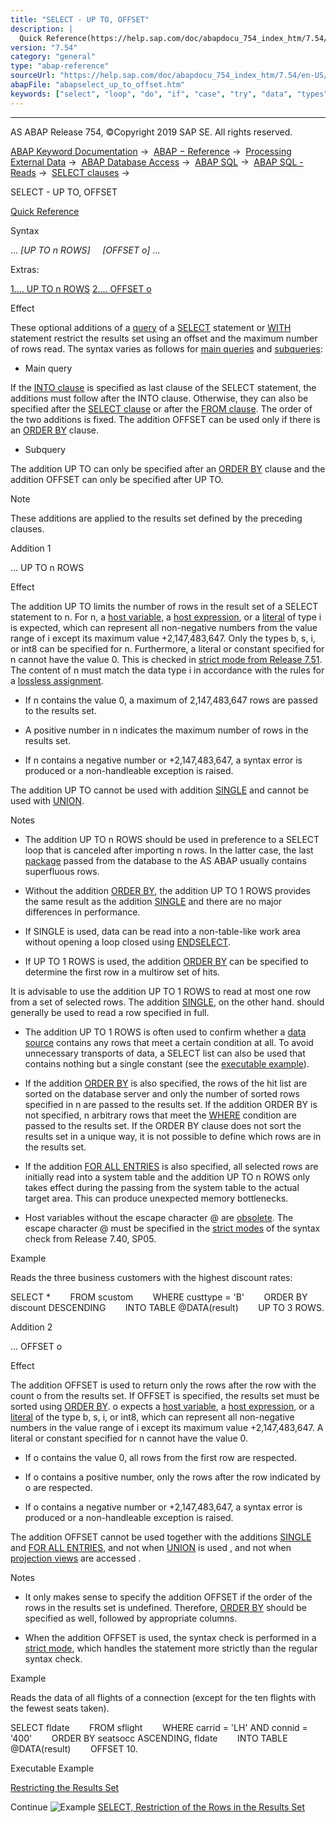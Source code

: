 ```yaml
---
title: "SELECT - UP TO, OFFSET"
description: |
  Quick Reference(https://help.sap.com/doc/abapdocu_754_index_htm/7.54/en-US/abapselect_shortref.htm) Syntax ... UP TO n ROWS OFFSET o ... Extras: 1.... UP TO n ROWS(#!ABAP_ADDITION_1@1@) 2.... OFFSET o(#!ABAP_ADDITION_2@2@) Effect These optional additions of a query(https://he
version: "7.54"
category: "general"
type: "abap-reference"
sourceUrl: "https://help.sap.com/doc/abapdocu_754_index_htm/7.54/en-US/abapselect_up_to_offset.htm"
abapFile: "abapselect_up_to_offset.htm"
keywords: ["select", "loop", "do", "if", "case", "try", "data", "types", "abapselect", "offset"]
---
```


* * *

AS ABAP Release 754, ©Copyright 2019 SAP SE. All rights reserved.

[ABAP Keyword Documentation](https://help.sap.com/doc/abapdocu_754_index_htm/7.54/en-US/abenabap.htm) →  [ABAP − Reference](https://help.sap.com/doc/abapdocu_754_index_htm/7.54/en-US/abenabap_reference.htm) →  [Processing External Data](https://help.sap.com/doc/abapdocu_754_index_htm/7.54/en-US/abenabap_language_external_data.htm) →  [ABAP Database Access](https://help.sap.com/doc/abapdocu_754_index_htm/7.54/en-US/abenabap_sql.htm) →  [ABAP SQL](https://help.sap.com/doc/abapdocu_754_index_htm/7.54/en-US/abenopensql.htm) →  [ABAP SQL - Reads](https://help.sap.com/doc/abapdocu_754_index_htm/7.54/en-US/abenopen_sql_reading.htm) →  [SELECT clauses](https://help.sap.com/doc/abapdocu_754_index_htm/7.54/en-US/abenselect_clauses.htm) → 

SELECT - UP TO, OFFSET

[Quick Reference](https://help.sap.com/doc/abapdocu_754_index_htm/7.54/en-US/abapselect_shortref.htm)

Syntax

... *\[*UP TO n ROWS*\]*
    *\[*OFFSET o*\]* ...

Extras:

[1.... UP TO n ROWS](#!ABAP_ADDITION_1@1@)
[2.... OFFSET o](#!ABAP_ADDITION_2@2@)

Effect

These optional additions of a [query](https://help.sap.com/doc/abapdocu_754_index_htm/7.54/en-US/abenquery_glosry.htm "Glossary Entry") of a [SELECT](https://help.sap.com/doc/abapdocu_754_index_htm/7.54/en-US/abapselect.htm) statement or [WITH](https://help.sap.com/doc/abapdocu_754_index_htm/7.54/en-US/abapwith.htm) statement restrict the results set using an offset and the maximum number of rows read. The syntax varies as follows for [main queries](https://help.sap.com/doc/abapdocu_754_index_htm/7.54/en-US/abenmainquery_glosry.htm "Glossary Entry") and [subqueries](https://help.sap.com/doc/abapdocu_754_index_htm/7.54/en-US/abensubquery_glosry.htm "Glossary Entry"):

-   Main query
    

If the [INTO clause](https://help.sap.com/doc/abapdocu_754_index_htm/7.54/en-US/abapinto_clause.htm) is specified as last clause of the SELECT statement, the additions must follow after the INTO clause. Otherwise, they can also be specified after the [SELECT clause](https://help.sap.com/doc/abapdocu_754_index_htm/7.54/en-US/abapselect_list.htm) or after the [FROM clause](https://help.sap.com/doc/abapdocu_754_index_htm/7.54/en-US/abapfrom_clause.htm). The order of the two additions is fixed. The addition OFFSET can be used only if there is an [ORDER BY](https://help.sap.com/doc/abapdocu_754_index_htm/7.54/en-US/abaporderby_clause.htm) clause.

-   Subquery
    

The addition UP TO can only be specified after an [ORDER BY](https://help.sap.com/doc/abapdocu_754_index_htm/7.54/en-US/abaporderby_clause.htm) clause and the addition OFFSET can only be specified after UP TO.

Note

These additions are applied to the results set defined by the preceding clauses.

Addition 1

... UP TO n ROWS

Effect

The addition UP TO limits the number of rows in the result set of a SELECT statement to n. For n, a [host variable](https://help.sap.com/doc/abapdocu_754_index_htm/7.54/en-US/abenopen_sql_host_variables.htm), a [host expression](https://help.sap.com/doc/abapdocu_754_index_htm/7.54/en-US/abenopen_sql_host_expressions.htm), or a [literal](https://help.sap.com/doc/abapdocu_754_index_htm/7.54/en-US/abenabap_sql_host_literals.htm) of type i is expected, which can represent all non-negative numbers from the value range of i except its maximum value +2,147,483,647. Only the types b, s, i, or int8 can be specified for n. Furthermore, a literal or constant specified for n cannot have the value 0. This is checked in [strict mode from Release 7.51](https://help.sap.com/doc/abapdocu_754_index_htm/7.54/en-US/abenopensql_strict_mode_751.htm). The content of n must match the data type i in accordance with the rules for a [lossless assignment](https://help.sap.com/doc/abapdocu_754_index_htm/7.54/en-US/abenlossless_assignment_glosry.htm "Glossary Entry").

-   If n contains the value 0, a maximum of 2,147,483,647 rows are passed to the results set.
    
-   A positive number in n indicates the maximum number of rows in the results set.
    
-   If n contains a negative number or +2,147,483,647, a syntax error is produced or a non-handleable exception is raised.
    

The addition UP TO cannot be used with addition [SINGLE](https://help.sap.com/doc/abapdocu_754_index_htm/7.54/en-US/abapselect_single.htm) and cannot be used with [UNION](https://help.sap.com/doc/abapdocu_754_index_htm/7.54/en-US/abapunion.htm).

Notes

-   The addition UP TO n ROWS should be used in preference to a SELECT loop that is canceled after importing n rows. In the latter case, the last [package](https://help.sap.com/doc/abapdocu_754_index_htm/7.54/en-US/abenopen_sql_oview.htm) passed from the database to the AS ABAP usually contains superfluous rows.
    
-   Without the addition [ORDER BY](https://help.sap.com/doc/abapdocu_754_index_htm/7.54/en-US/abaporderby_clause.htm), the addition UP TO 1 ROWS provides the same result as the addition [SINGLE](https://help.sap.com/doc/abapdocu_754_index_htm/7.54/en-US/abapselect_single.htm) and there are no major differences in performance.
    

-   If SINGLE is used, data can be read into a non-table-like work area without opening a loop closed using [ENDSELECT](https://help.sap.com/doc/abapdocu_754_index_htm/7.54/en-US/abapendselect.htm).

-   If UP TO 1 ROWS is used, the addition [ORDER BY](https://help.sap.com/doc/abapdocu_754_index_htm/7.54/en-US/abaporderby_clause.htm) can be specified to determine the first row in a multirow set of hits.

It is advisable to use the addition UP TO 1 ROWS to read at most one row from a set of selected rows. The addition [SINGLE](https://help.sap.com/doc/abapdocu_754_index_htm/7.54/en-US/abapselect_single.htm), on the other hand. should generally be used to read a row specified in full.

-   The addition UP TO 1 ROWS is often used to confirm whether a [data source](https://help.sap.com/doc/abapdocu_754_index_htm/7.54/en-US/abapselect_data_source.htm) contains any rows that meet a certain condition at all. To avoid unnecessary transports of data, a SELECT list can also be used that contains nothing but a single constant (see the [executable example](https://help.sap.com/doc/abapdocu_754_index_htm/7.54/en-US/abensql_expr_literal_abexa.htm)).
    
-   If the addition [ORDER BY](https://help.sap.com/doc/abapdocu_754_index_htm/7.54/en-US/abaporderby_clause.htm) is also specified, the rows of the hit list are sorted on the database server and only the number of sorted rows specified in n are passed to the results set. If the addition ORDER BY is not specified, n arbitrary rows that meet the [WHERE](https://help.sap.com/doc/abapdocu_754_index_htm/7.54/en-US/abapwhere.htm) condition are passed to the results set. If the ORDER BY clause does not sort the results set in a unique way, it is not possible to define which rows are in the results set.
    
-   If the addition [FOR ALL ENTRIES](https://help.sap.com/doc/abapdocu_754_index_htm/7.54/en-US/abenwhere_logexp_itab.htm) is also specified, all selected rows are initially read into a system table and the addition UP TO n ROWS only takes effect during the passing from the system table to the actual target area. This can produce unexpected memory bottlenecks.
    
-   Host variables without the escape character @ are [obsolete](https://help.sap.com/doc/abapdocu_754_index_htm/7.54/en-US/abenopen_sql_hostvar_obsolete.htm). The escape character @ must be specified in the [strict modes](https://help.sap.com/doc/abapdocu_754_index_htm/7.54/en-US/abenopensql_strict_modes.htm) of the syntax check from Release 7.40, SP05.
    

Example

Reads the three business customers with the highest discount rates:

SELECT \*
       FROM scustom
       WHERE custtype = 'B'
       ORDER BY discount DESCENDING
       INTO TABLE @DATA(result)
       UP TO 3 ROWS.

Addition 2

... OFFSET o

Effect

The addition OFFSET is used to return only the rows after the row with the count o from the results set. If OFFSET is specified, the results set must be sorted using [ORDER BY](https://help.sap.com/doc/abapdocu_754_index_htm/7.54/en-US/abaporderby_clause.htm). o expects a [host variable](https://help.sap.com/doc/abapdocu_754_index_htm/7.54/en-US/abenopen_sql_host_variables.htm), a [host expression](https://help.sap.com/doc/abapdocu_754_index_htm/7.54/en-US/abenopen_sql_host_expressions.htm), or a [literal](https://help.sap.com/doc/abapdocu_754_index_htm/7.54/en-US/abenabap_sql_host_literals.htm) of the type b, s, i, or int8, which can represent all non-negative numbers in the value range of i except its maximum value +2,147,483,647. A literal or constant specified for n cannot have the value 0.

-   If o contains the value 0, all rows from the first row are respected.
    
-   If o contains a positive number, only the rows after the row indicated by o are respected.
    
-   If o contains a negative number or +2,147,483,647, a syntax error is produced or a non-handleable exception is raised.
    

The addition OFFSET cannot be used together with the additions [SINGLE](https://help.sap.com/doc/abapdocu_754_index_htm/7.54/en-US/abapselect_single.htm) and [FOR ALL ENTRIES](https://help.sap.com/doc/abapdocu_754_index_htm/7.54/en-US/abenwhere_logexp_itab.htm), and not when [UNION](https://help.sap.com/doc/abapdocu_754_index_htm/7.54/en-US/abapunion.htm) is used , and not when [projection views](https://help.sap.com/doc/abapdocu_754_index_htm/7.54/en-US/abenprojection_view_glosry.htm "Glossary Entry") are accessed .

Notes

-   It only makes sense to specify the addition OFFSET if the order of the rows in the results set is undefined. Therefore, [ORDER BY](https://help.sap.com/doc/abapdocu_754_index_htm/7.54/en-US/abaporderby_clause.htm) should be specified as well, followed by appropriate columns.
    
-   When the addition OFFSET is used, the syntax check is performed in a [strict mode](https://help.sap.com/doc/abapdocu_754_index_htm/7.54/en-US/abenopensql_strict_mode_751.htm), which handles the statement more strictly than the regular syntax check.
    

Example

Reads the data of all flights of a connection (except for the ten flights with the fewest seats taken).

SELECT fldate
       FROM sflight
       WHERE carrid = 'LH' AND connid = '400'
       ORDER BY seatsocc ASCENDING, fldate
       INTO TABLE @DATA(result)
       OFFSET 10.

Executable Example

[Restricting the Results Set](https://help.sap.com/doc/abapdocu_754_index_htm/7.54/en-US/abenselect_up_to_offset_abexa.htm)

Continue
![Example](exa.gif "Example") [SELECT, Restriction of the Rows in the Results Set](https://help.sap.com/doc/abapdocu_754_index_htm/7.54/en-US/abenselect_up_to_offset_abexa.htm)